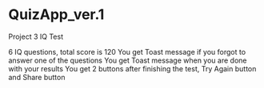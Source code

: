 # QuizApp_ver.1
Project 3 IQ Test

6 IQ questions, total score is 120
You get Toast message if you forgot to answer one of the questions 
You get Toast message when you are done with your results
You get 2 buttons after finishing the test, Try Again button and Share button

